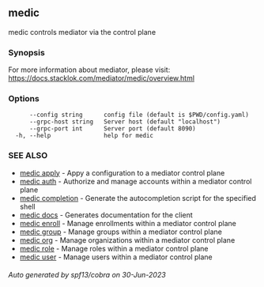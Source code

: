 ## medic

medic controls mediator via the control plane

### Synopsis

For more information about mediator, please visit:
https://docs.stacklok.com/mediator/medic/overview.html

### Options

```
      --config string      config file (default is $PWD/config.yaml)
      --grpc-host string   Server host (default "localhost")
      --grpc-port int      Server port (default 8090)
  -h, --help               help for medic
```

### SEE ALSO

- [medic apply](medic_apply.md) - Appy a configuration to a mediator control plane
- [medic auth](medic_auth.md) - Authorize and manage accounts within a mediator control plane
- [medic completion](medic_completion.md) - Generate the autocompletion script for the specified shell
- [medic docs](medic_docs.md) - Generates documentation for the client
- [medic enroll](medic_enroll.md) - Manage enrollments within a mediator control plane
- [medic group](medic_group.md) - Manage groups within a mediator control plane
- [medic org](medic_org.md) - Manage organizations within a mediator control plane
- [medic role](medic_role.md) - Manage roles within a mediator control plane
- [medic user](medic_user.md) - Manage users within a mediator control plane

###### Auto generated by spf13/cobra on 30-Jun-2023
